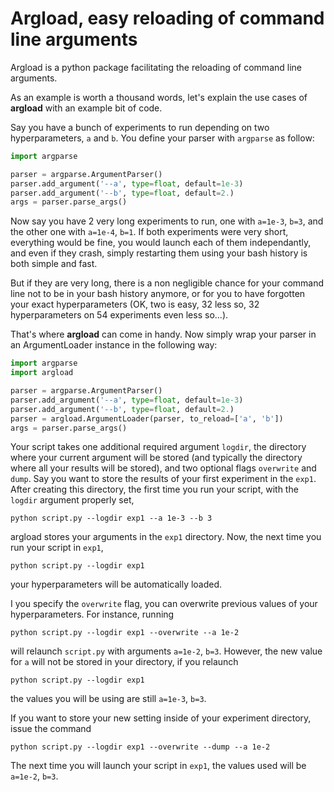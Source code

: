 # Argload, easy reloading of command line arguments
Argload is a python package facilitating the reloading of command line
arguments.

As an example is worth a thousand words, let's explain the use cases of
**argload** with an example bit of code.

Say you have a bunch of experiments to run depending on two hyperparameters,
`a` and `b`. You define your parser with `argparse` as follow:
```python
import argparse

parser = argparse.ArgumentParser()
parser.add_argument('--a', type=float, default=1e-3)
parser.add_argument('--b', type=float, default=2.)
args = parser.parse_args()
```

Now say you have 2 very long experiments to run, one with
`a=1e-3`, `b=3`, and the other one with `a=1e-4`, `b=1`. If both
experiments were very short, everything would be fine, you would
launch each of them independantly, and even if they crash, simply
restarting them using your bash history is both simple and fast.

But if they are very long, there is a non negligible chance for your command
line not to be in your bash history anymore, or for you to have forgotten
your exact hyperparameters (OK, two is easy, 32 less so, 32 hyperparameters on
54 experiments even less so...).

That's where **argload** can come in handy. Now simply wrap your
parser in an ArgumentLoader instance in the following way:
```python
import argparse
import argload

parser = argparse.ArgumentParser()
parser.add_argument('--a', type=float, default=1e-3)
parser.add_argument('--b', type=float, default=2.)
parser = argload.ArgumentLoader(parser, to_reload=['a', 'b'])
args = parser.parse_args()
```
Your script takes one additional required argument `logdir`, the
directory where your current argument will be stored (and typically
the directory where all your results will be stored), and two
optional flags `overwrite` and `dump`. Say you want to store the
results of your first experiment in the `exp1`. After creating this
directory, the first time you run your script, with the `logdir` argument
properly set, 
```
python script.py --logdir exp1 --a 1e-3 --b 3
```
argload stores your arguments in the `exp1` directory. Now, the
next time you run your script in `exp1`,
```
python script.py --logdir exp1
```
your hyperparameters will be automatically loaded.

I you specify the `overwrite` flag, you can overwrite previous values
of your hyperparameters. For instance, running
```
python script.py --logdir exp1 --overwrite --a 1e-2
```
will relaunch `script.py` with arguments `a=1e-2`, `b=3`.
However, the new value for `a` will not be stored in your directory,
if you relaunch
```
python script.py --logdir exp1
```
the values you will be using are still `a=1e-3`, `b=3`.

If you want to store your new setting inside of your experiment directory,
issue the command
```
python script.py --logdir exp1 --overwrite --dump --a 1e-2
```
The next time you will launch your script in `exp1`, the values used
will be `a=1e-2`, `b=3`.
